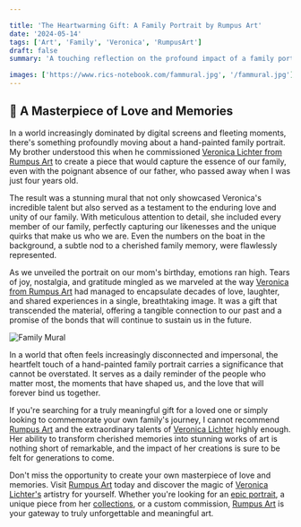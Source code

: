```yaml
---

title: 'The Heartwarming Gift: A Family Portrait by Rumpus Art'
date: '2024-05-14'
tags: ['Art', 'Family', 'Veronica', 'RumpusArt']
draft: false
summary: 'A touching reflection on the profound impact of a family portrait commissioned by my brother from Rumpus Art, celebrating the memory of our late father and the enduring love of our family.'

images: ['https://www.rics-notebook.com/fammural.jpg', '/fammural.jpg']
---
```


## 🎨 A Masterpiece of Love and Memories

In a world increasingly dominated by digital screens and fleeting moments, there's something profoundly moving about a hand-painted family portrait. My brother understood this when he commissioned [Veronica Lichter from Rumpus Art](https://rumpusart.com/epic-portraits) to create a piece that would capture the essence of our family, even with the poignant absence of our father, who passed away when I was just four years old.

The result was a stunning mural that not only showcased Veronica's incredible talent but also served as a testament to the enduring love and unity of our family. With meticulous attention to detail, she included every member of our family, perfectly capturing our likenesses and the unique quirks that make us who we are. Even the numbers on the boat in the background, a subtle nod to a cherished family memory, were flawlessly represented.

As we unveiled the portrait on our mom's birthday, emotions ran high. Tears of joy, nostalgia, and gratitude mingled as we marveled at the way [Veronica from Rumpus Art](https://rumpusart.com/epic-portraits) had managed to encapsulate decades of love, laughter, and shared experiences in a single, breathtaking image. It was a gift that transcended the material, offering a tangible connection to our past and a promise of the bonds that will continue to sustain us in the future.

![Family Mural](/fammural.jpg)

In a world that often feels increasingly disconnected and impersonal, the heartfelt touch of a hand-painted family portrait carries a significance that cannot be overstated. It serves as a daily reminder of the people who matter most, the moments that have shaped us, and the love that will forever bind us together.

If you're searching for a truly meaningful gift for a loved one or simply looking to commemorate your own family's journey, I cannot recommend [Rumpus Art](https://rumpusart.com/) and the extraordinary talents of [Veronica Lichter](https://rumpusart.com/epic-portraits) highly enough. Her ability to transform cherished memories into stunning works of art is nothing short of remarkable, and the impact of her creations is sure to be felt for generations to come.

Don't miss the opportunity to create your own masterpiece of love and memories. Visit [Rumpus Art](https://rumpusart.com/) today and discover the magic of [Veronica Lichter's](https://rumpusart.com/epic-portraits) artistry for yourself. Whether you're looking for an [epic portrait](https://rumpusart.com/epic-portraits), a unique piece from her [collections](https://rumpusart.myshopify.com/), or a custom commission, [Rumpus Art](https://rumpusart.com/) is your gateway to truly unforgettable and meaningful art.
